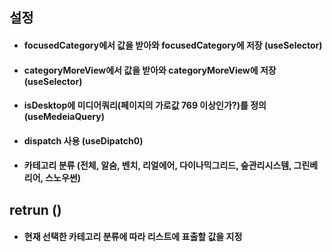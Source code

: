 ## 설정
- #### focusedCategory에서 값을 받아와 focusedCategory에 저장 (useSelector)
- #### categoryMoreView에서 값을 받아와 categoryMoreView에 저장 (useSelector)
- #### isDesktop에 미디어쿼리(페이지의 가로값 769 이상인가?)를 정의 (useMedeiaQuery)
- #### dispatch 사용 (useDipatch0)
- #### 카테고리 분류 (전체, 알숨, 벤치, 리얼에어, 다이나믹그리드, 숲관리시스템, 그린베리어, 스노우썬)

## retrun ()
- #### 현재 선택한 카테고리 분류에 따라 리스트에 표출할 값을 지정